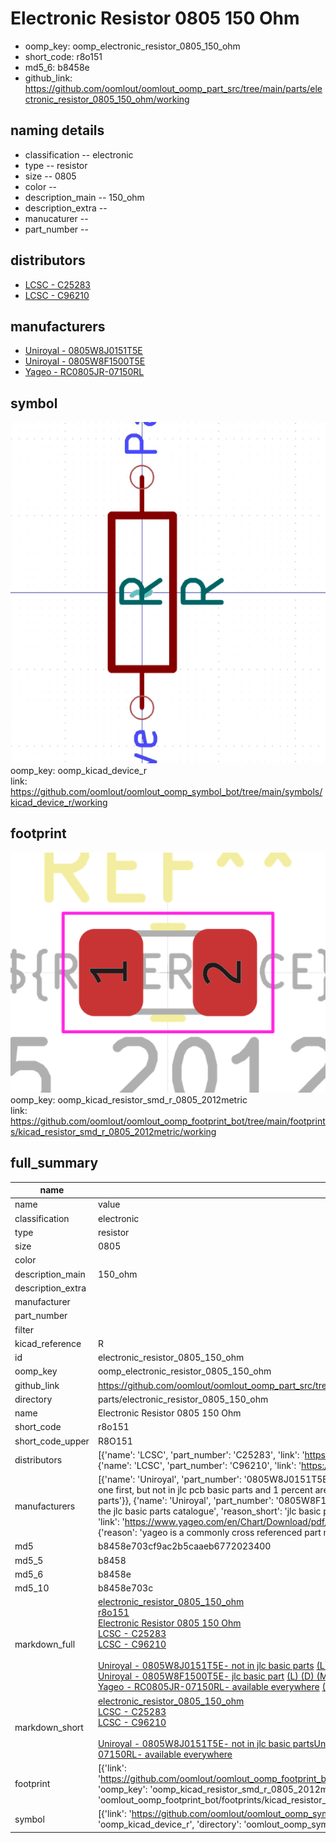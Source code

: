 # Electronic Resistor 0805 150 Ohm

  
* oomp_key: oomp_electronic_resistor_0805_150_ohm 
* short_code: r8o151
* md5_6: b8458e  
* github_link: https://github.com/oomlout/oomlout_oomp_part_src/tree/main/parts/electronic_resistor_0805_150_ohm/working  
## naming details
* classification -- electronic
* type -- resistor
* size -- 0805
* color -- 
* description_main -- 150_ohm
* description_extra -- 
* manucaturer -- 
* part_number -- 

## distributors
* [LCSC - C25283](https://lcsc.com/product-detail/C25283.html)  
* [LCSC - C96210](https://lcsc.com/product-detail/C96210.html)  

## manufacturers
* [Uniroyal - 0805W8J0151T5E]()  
* [Uniroyal - 0805W8F1500T5E]()  
* [Yageo - RC0805JR-07150RL](https://www.yageo.com/en/Chart/Download/pdf/RC0805JR-07150RL)  

## symbol

![](symbol/0/working/working_600.png)  
oomp_key: oomp_kicad_device_r  
link: https://github.com/oomlout/oomlout_oomp_symbol_bot/tree/main/symbols/kicad_device_r/working  

## footprint

![](footprint/0/working/working_600.png)  
oomp_key: oomp_kicad_resistor_smd_r_0805_2012metric  
link: https://github.com/oomlout/oomlout_oomp_footprint_bot/tree/main/footprints/kicad_resistor_smd_r_0805_2012metric/working  

## full_summary
| name | value | 
| --- | --- | 
| name | value | 
| classification | electronic | 
| type | resistor | 
| size | 0805 | 
| color |  | 
| description_main | 150_ohm | 
| description_extra |  | 
| manufacturer |  | 
| part_number |  | 
| filter |  | 
| kicad_reference | R | 
| id | electronic_resistor_0805_150_ohm | 
| oomp_key | oomp_electronic_resistor_0805_150_ohm | 
| github_link | https://github.com/oomlout/oomlout_oomp_part_src/tree/main/parts/electronic_resistor_0805_150_ohm/working | 
| directory | parts/electronic_resistor_0805_150_ohm | 
| name | Electronic Resistor 0805 150 Ohm | 
| short_code | r8o151 | 
| short_code_upper | R8O151 | 
| distributors | [{'name': 'LCSC', 'part_number': 'C25283', 'link': 'https://lcsc.com/product-detail/C25283.html', 'id': 'distributor_lcsc'}, {'name': 'LCSC', 'part_number': 'C96210', 'link': 'https://lcsc.com/product-detail/C96210.html', 'id': 'distributor_lcsc'}] | 
| manufacturers | [{'name': 'Uniroyal', 'part_number': '0805W8J0151T5E', 'link': '', 'id': 'manufacturer_uniroyal', 'note': {'reason': 'did this one first, but not in jlc pcb basic parts and 1 percent are and they are the same price', 'reason_short': 'not in jlc basic parts'}}, {'name': 'Uniroyal', 'part_number': '0805W8F1500T5E', 'link': '', 'id': 'manufacturer_uniroyal', 'note': {'reason': 'in the jlc basic parts catalogue', 'reason_short': 'jlc basic part'}}, {'name': 'Yageo', 'part_number': 'RC0805JR-07150RL', 'link': 'https://www.yageo.com/en/Chart/Download/pdf/RC0805JR-07150RL', 'id': 'manufacturer_yageo', 'note': {'reason': 'yageo is a commonly cross referenced part number', 'reason_short': 'available everywhere'}}] | 
| md5 | b8458e703cf9ac2b5caaeb6772023400 | 
| md5_5 | b8458 | 
| md5_6 | b8458e | 
| md5_10 | b8458e703c | 
| markdown_full | [electronic_resistor_0805_150_ohm](https://github.com/oomlout/oomlout_oomp_part_src/tree/main/parts/electronic_resistor_0805_150_ohm/working)<br>[r8o151](https://github.com/oomlout/oomlout_oomp_part_src/tree/main/parts/electronic_resistor_0805_150_ohm/working)<br>[Electronic Resistor 0805 150 Ohm](https://github.com/oomlout/oomlout_oomp_part_src/tree/main/parts/electronic_resistor_0805_150_ohm/working)<br>[LCSC - C25283<br>](https://lcsc.com/product-detail/C25283.html)[LCSC - C96210<br>](https://lcsc.com/product-detail/C96210.html)<br>[Uniroyal - 0805W8J0151T5E- not in jlc basic parts]() [(L)  ](https://www.lcsc.com/search?q=0805W8J0151T5E)[(D)  ](https://www.digikey.com/en/products?keywords=0805W8J0151T5E)[(M)  ](https://www.mouser.com/Search/Refine?Keyword=0805W8J0151T5E)[(N)  ](https://www.newark.com/search?st=0805W8J0151T5E)[(SZ)  ](https://so.szlcsc.com/global.html?k=0805W8J0151T5E)<br>[Uniroyal - 0805W8F1500T5E- jlc basic part]() [(L)  ](https://www.lcsc.com/search?q=0805W8F1500T5E)[(D)  ](https://www.digikey.com/en/products?keywords=0805W8F1500T5E)[(M)  ](https://www.mouser.com/Search/Refine?Keyword=0805W8F1500T5E)[(N)  ](https://www.newark.com/search?st=0805W8F1500T5E)[(SZ)  ](https://so.szlcsc.com/global.html?k=0805W8F1500T5E)<br>[Yageo - RC0805JR-07150RL- available everywhere](https://www.yageo.com/en/Chart/Download/pdf/RC0805JR-07150RL) [(L)  ](https://www.lcsc.com/search?q=RC0805JR-07150RL)[(D)  ](https://www.digikey.com/en/products?keywords=RC0805JR-07150RL)[(M)  ](https://www.mouser.com/Search/Refine?Keyword=RC0805JR-07150RL)[(N)  ](https://www.newark.com/search?st=RC0805JR-07150RL)[(SZ)  ](https://so.szlcsc.com/global.html?k=RC0805JR-07150RL)<br> | 
| markdown_short | [electronic_resistor_0805_150_ohm](https://github.com/oomlout/oomlout_oomp_part_src/tree/main/parts/electronic_resistor_0805_150_ohm/working)<br>[LCSC - C25283<br>](https://lcsc.com/product-detail/C25283.html)[LCSC - C96210<br>](https://lcsc.com/product-detail/C96210.html)<br>[Uniroyal - 0805W8J0151T5E- not in jlc basic parts]()[Uniroyal - 0805W8F1500T5E- jlc basic part]()[Yageo - RC0805JR-07150RL- available everywhere](https://www.yageo.com/en/Chart/Download/pdf/RC0805JR-07150RL) | 
| footprint | [{'link': 'https://github.com/oomlout/oomlout_oomp_footprint_bot/tree/main/foootprntss/kicad_resistor_smd_r_0805_2012metric', 'oomp_key': 'oomp_kicad_resistor_smd_r_0805_2012metric', 'directory': 'oomlout_oomp_footprint_bot/footprints/kicad_resistor_smd_r_0805_2012metric//working/working.kicad_mod'}] | 
| symbol | [{'link': 'https://github.com/oomlout/oomlout_oomp_symbol_bot/tree/main/symbols/kicad_device_r', 'oomp_key': 'oomp_kicad_device_r', 'directory': 'oomlout_oomp_symbol_bot/symbols/kicad_device_r//working/working.kicad_sym'}] | 
